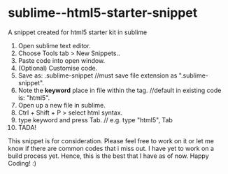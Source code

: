 # sublime--html5-starter-snippet
A snippet created for html5 starter kit in sublime

1. Open sublime text editor.
2. Choose Tools tab > New Snippets..
3. Paste code into open window.
4. (Optional) Customise code.
5. Save as: <html5-starter>.sublime-snippet //must save file extension as ".sublime-snippet".
6. Note the <b>keyword</b> place in file within the <tabTrigger> tag. //default in existing code is: "html5".
7. Open up a new file in sublime.
8. Ctrl + Shift + P > select html syntax.
9. type keyword and press Tab. // e.g. type "html5", Tab
10. TADA!

This snippet is for consideration. Please feel free to work on it or let me know if there are common codes that i miss out.
I have yet to work on a build process yet. Hence, this is the best that I have as of now. Happy Coding! :)
